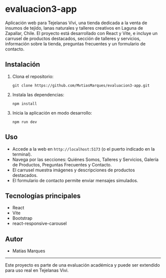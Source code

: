 # evaluacion3-app

Aplicación web para Tejelanas Vivi, una tienda dedicada a la venta de insumos de tejido, lanas naturales y talleres creativos en Laguna de Zapallar, Chile. El proyecto está desarrollado con React y Vite, e incluye un carrusel de productos destacados, sección de talleres y servicios, información sobre la tienda, preguntas frecuentes y un formulario de contacto.

## Instalación

1. Clona el repositorio:
   ```
   git clone https://github.com/MvtiasMarques/evaluacion3-app.git
   ```
2. Instala las dependencias:
   ```
   npm install
   ```
3. Inicia la aplicación en modo desarrollo:
   ```
   npm run dev
   ```

## Uso

- Accede a la web en `http://localhost:5173` (o el puerto indicado en la terminal).
- Navega por las secciones: Quiénes Somos, Talleres y Servicios, Galería de Productos, Preguntas Frecuentes y Contacto.
- El carrusel muestra imágenes y descripciones de productos destacados.
- El formulario de contacto permite enviar mensajes simulados.

## Tecnologías principales
- React
- Vite
- Bootstrap
- react-responsive-carousel

## Autor
- Matías Marques

---

Este proyecto es parte de una evaluación académica y puede ser extendido para uso real en Tejelanas Vivi.

